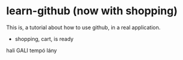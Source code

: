 # learn-github (now with shopping)

This is, a tutorial about how to use github, in a real application.

- shopping, cart, is ready

hali
GALI
tempó
lány
